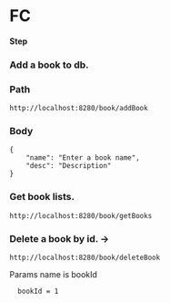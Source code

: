 # FC

**Step**
### Add a book to db.
### Path
```
http://localhost:8280/book/addBook
```
### Body
```
{
	"name": "Enter a book name",
	"desc": "Description"
}
```


### Get book lists.
```
http://localhost:8280/book/getBooks
```

### Delete a book by id. -> 
```
http://localhost:8280/book/deleteBook
```
Params name is bookId
```
  bookId = 1
```
